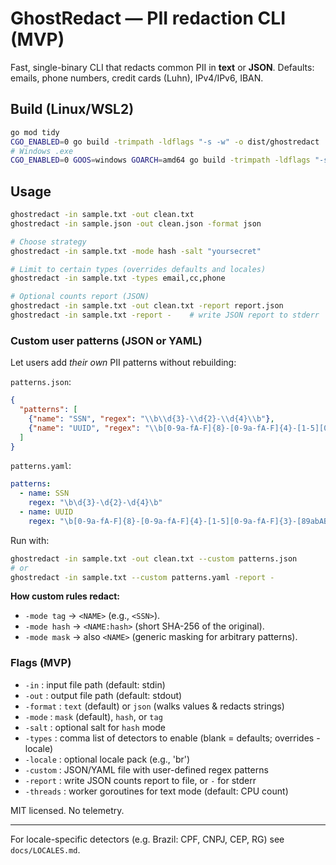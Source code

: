 # GhostRedact — PII redaction CLI (MVP)

Fast, single-binary CLI that redacts common PII in **text** or **JSON**.
Defaults: emails, phone numbers, credit cards (Luhn), IPv4/IPv6, IBAN.

## Build (Linux/WSL2)

```bash
go mod tidy
CGO_ENABLED=0 go build -trimpath -ldflags "-s -w" -o dist/ghostredact ./cmd/ghostredact
# Windows .exe
CGO_ENABLED=0 GOOS=windows GOARCH=amd64 go build -trimpath -ldflags "-s -w" -o dist/ghostredact.exe ./cmd/ghostredact
```

## Usage

```bash
ghostredact -in sample.txt -out clean.txt
ghostredact -in sample.json -out clean.json -format json

# Choose strategy
ghostredact -in sample.txt -mode hash -salt "yoursecret"

# Limit to certain types (overrides defaults and locales)
ghostredact -in sample.txt -types email,cc,phone

# Optional counts report (JSON)
ghostredact -in sample.txt -out clean.txt -report report.json
ghostredact -in sample.txt -report -    # write JSON report to stderr
```

### Custom user patterns (JSON or YAML)
Let users add *their own* PII patterns without rebuilding:

`patterns.json`:
```json
{
  "patterns": [
    {"name": "SSN", "regex": "\\b\\d{3}-\\d{2}-\\d{4}\\b"},
    {"name": "UUID", "regex": "\\b[0-9a-fA-F]{8}-[0-9a-fA-F]{4}-[1-5][0-9a-fA-F]{3}-[89abAB][0-9a-fA-F]{3}-[0-9a-fA-F]{12}\\b"}
  ]
}
```

`patterns.yaml`:
```yaml
patterns:
  - name: SSN
    regex: "\b\d{3}-\d{2}-\d{4}\b"
  - name: UUID
    regex: "\b[0-9a-fA-F]{8}-[0-9a-fA-F]{4}-[1-5][0-9a-fA-F]{3}-[89abAB][0-9a-fA-F]{3}-[0-9a-fA-F]{12}\b"
```

Run with:
```bash
ghostredact -in sample.txt -out clean.txt --custom patterns.json
# or
ghostredact -in sample.txt --custom patterns.yaml -report -
```

**How custom rules redact:**  
- `-mode tag` → `<NAME>` (e.g., `<SSN>`).  
- `-mode hash` → `<NAME:hash>` (short SHA-256 of the original).  
- `-mode mask` → also `<NAME>` (generic masking for arbitrary patterns).

### Flags (MVP)
- `-in`       : input file path (default: stdin)
- `-out`      : output file path (default: stdout)
- `-format`   : `text` (default) or `json` (walks values & redacts strings)
- `-mode`     : `mask` (default), `hash`, or `tag`
- `-salt`     : optional salt for `hash` mode
- `-types`    : comma list of detectors to enable (blank = defaults; overrides -locale)
- `-locale`   : optional locale pack (e.g., 'br')
- `-custom`   : JSON/YAML file with user-defined regex patterns
- `-report`   : write JSON counts report to file, or `-` for stderr
- `-threads`  : worker goroutines for text mode (default: CPU count)

MIT licensed. No telemetry.

---

For locale-specific detectors (e.g. Brazil: CPF, CNPJ, CEP, RG) see `docs/LOCALES.md`.
